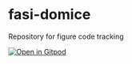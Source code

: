 # fasi-domice
Repository for figure code tracking

[![Open in Gitpod](https://gitpod.io/button/open-in-gitpod.svg)](https://gitpod.io/#https://github.com/kdgosik/fasi-domice)
